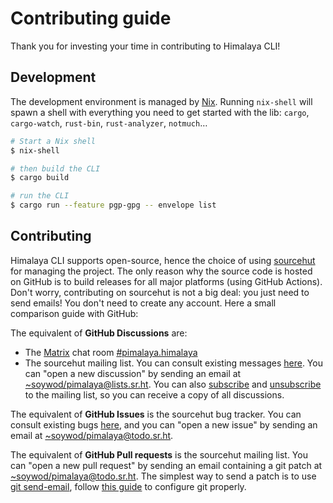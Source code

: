 # Contributing guide

Thank you for investing your time in contributing to Himalaya CLI!

## Development

The development environment is managed by [Nix](https://nixos.org/download.html). Running `nix-shell` will spawn a shell with everything you need to get started with the lib: `cargo`, `cargo-watch`, `rust-bin`, `rust-analyzer`, `notmuch`…

```sh
# Start a Nix shell
$ nix-shell

# then build the CLI
$ cargo build

# run the CLI
$ cargo run --feature pgp-gpg -- envelope list
```

## Contributing

Himalaya CLI supports open-source, hence the choice of using [sourcehut](https://sourcehut.org/) for managing the project. The only reason why the source code is hosted on GitHub is to build releases for all major platforms (using GitHub Actions). Don't worry, contributing on sourcehut is not a big deal: you just need to send emails! You don't need to create any account. Here a small comparison guide with GitHub:

The equivalent of **GitHub Discussions** are:

- The [Matrix](https://matrix.org/) chat room [#pimalaya.himalaya](https://matrix.to/#/#pimalaya.himalaya:matrix.org)
- The sourcehut mailing list. You can consult existing messages [here](https://lists.sr.ht/~soywod/pimalaya). You can "open a new discussion" by sending an email at [~soywod/pimalaya@lists.sr.ht](mailto:~soywod/pimalaya@lists.sr.ht). You can also [subscribe](mailto:~soywod/pimalaya+subscribe@lists.sr.ht) and [unsubscribe](mailto:~soywod/pimalaya+unsubscribe@lists.sr.ht) to the mailing list, so you can receive a copy of all discussions.

The equivalent of **GitHub Issues** is the sourcehut bug tracker. You can consult existing bugs [here](https://todo.sr.ht/~soywod/pimalaya), and you can "open a new issue" by sending an email at [~soywod/pimalaya@todo.sr.ht](mailto:~soywod/pimalaya@todo.sr.ht).

The equivalent of **GitHub Pull requests** is the sourcehut mailing list. You can "open a new pull request" by sending an email containing a git patch at [~soywod/pimalaya@todo.sr.ht](mailto:~soywod/pimalaya@todo.sr.ht). The simplest way to send a patch is to use [git send-email](https://git-scm.com/docs/git-send-email), follow [this guide](https://git-send-email.io/) to configure git properly.
